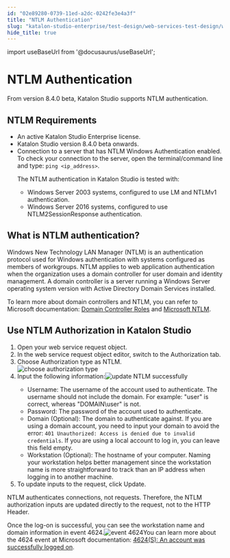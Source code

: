 ```yaml
---
id: "02e89280-0739-11ed-a2dc-0242fe3e4a3f"
title: "NTLM Authentication"
slug: "katalon-studio-enterprise/test-design/web-services-test-design/working-with-apiweb-services-project/ntlm-authentication"
hide_title: true
---
```

import useBaseUrl from '@docusaurus/useBaseUrl';


# <a id="concept-1256" class="anchor_top_offset"/><a id="ariaid-title1" class="anchor_top_offset"/>NTLM Authentication

<p xmlns="http://www.w3.org/1999/xhtml" className="shortdesc">From version 8.4.0 beta, Katalon Studio supports NTLM authentication.</p> 

## NTLM Requirements

<div xmlns="http://www.w3.org/1999/xhtml" className="p"><ul className="ul"><li className="li">An active Katalon Studio Enterprise license.</li><li className="li">Katalon Studio version 8.4.0 beta onwards.</li><li className="li">Connection to a server that has NTLM Windows Authentication enabled. To check your connection to the server, open the terminal/command line and type: <code className="ph codeph">ping &lt;ip_address&gt;</code>. <p className="p">The NTLM authentication in Katalon Studio is tested with:</p> <ul className="ul"><li className="li">Windows Server 2003 systems, configured to use LM and NTLMv1 authentication.</li><li className="li">Windows Server 2016 systems, configured to use NTLM2SessionResponse authentication.</li></ul></li></ul></div>

## <a id="concept-782" class="anchor_top_offset"/>What is NTLM authentication?

<p xmlns="http://www.w3.org/1999/xhtml" className="p">Windows New Technology LAN Manager (NTLM) is an authentication protocol used for Windows authentication with systems configured as members of workgroups. NTLM applies to web application authentication when the organization uses a domain controller for user domain and identity management. A domain controller is a server running a Windows Server operating system version with Active Directory Domain Services installed.</p> 
<p xmlns="http://www.w3.org/1999/xhtml" className="p">To learn more about domain controllers and NTLM, you can refer to Microsoft documentation: <a className="xref j-external-link" href="https://docs.microsoft.com/en-us/previous-versions/windows/it-pro/windows-server-2003/cc786438(v=ws.10)" target="_blank">Domain Controller Roles</a> and <a className="xref j-external-link" href="https://docs.microsoft.com/en-us/windows/win32/secauthn/microsoft-ntlm" target="_blank">Microsoft NTLM</a>.</p> 

## <a id="task-839" class="anchor_top_offset"/>Use NTLM Authorization in Katalon Studio

<ol xmlns="http://www.w3.org/1999/xhtml" className="ol steps"><li className="li step stepexpand"><span className="ph cmd">Open your web service request object. </span></li><li className="li step stepexpand"><span className="ph cmd">In the web service request object editor, switch to the <span className="ph uicontrol">Authorization</span> tab.</span></li><li className="li step stepexpand"><span className="ph cmd">Choose <span className="ph uicontrol">Authorization</span> type as <span className="ph uicontrol">NTLM</span>.</span><div className="itemgroup info"><img className="image" width={700} src={useBaseUrl("/15c13fb0-0739-11ed-a2dc-0242fe3e4a3f.png")} alt="choose authorization type" /></div></li><li className="li step stepexpand"><span className="ph cmd">Input the following information:<img className="image" width={700} src={useBaseUrl("/2e35ee10-0739-11ed-a2dc-0242fe3e4a3f.png")} alt="update NTLM successfully" /></span><div className="itemgroup info"><ul className="ul"><li className="li"><span className="ph uicontrol">Username</span>: The username of the account used to authenticate. The username should not include the domain. For example: "user" is correct, whereas "DOMAIN\user" is not.</li><li className="li"><span className="ph uicontrol">Password</span>: The password of the account used to authenticate.</li><li className="li"><span className="ph uicontrol">Domain (Optional)</span>: The domain to authenticate against. If you are using a domain account, you need to input your domain to avoid the error: <code className="ph codeph">401 Unauthorized: Access is denied due to invalid credentials</code>. If you are using a local account to log in, you can leave this field empty.</li><li className="li"><span className="ph uicontrol">Workstation (Optional)</span>: The hostname of your computer. Naming your workstation helps better management since the workstation name is more straightforward to track than an IP address when logging in to another machine.</li></ul></div></li><li className="li step stepexpand"><span className="ph cmd">To update inputs to the request, click <span className="ph uicontrol">Update</span>.</span></li></ol> 
<section xmlns="http://www.w3.org/1999/xhtml" className="section result">NTLM authenticates connections, not requests. Therefore, the NTLM authorization inputs are updated directly to the request, not to the HTTP Header.<p className="p">Once the log-on is successful, you can see the workstation name and domain information in event 4624.<img className="image" width={750} src={useBaseUrl("/2e441ee0-0739-11ed-a2dc-0242fe3e4a3f.png")} alt="event 4624" />You can learn more about the 4624 event at Microsoft documentation: <a className="xref j-external-link" href="https://docs.microsoft.com/en-us/windows/security/threat-protection/auditing/event-4624" target="_blank">4624(S): An account was successfully logged on</a>.</p></section> 
